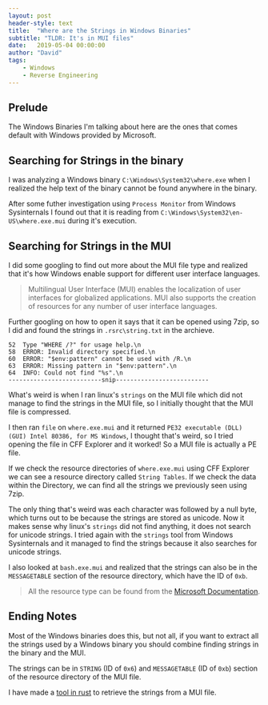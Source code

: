 ```yaml
---
layout: post
header-style: text
title:  "Where are the Strings in Windows Binaries"
subtitle: "TLDR: It's in MUI files"
date:   2019-05-04 00:00:00
author: "David"
tags:
    - Windows
    - Reverse Engineering
---
```


## Prelude
The Windows Binaries I'm talking about here are the ones that comes default with Windows provided by Microsoft.

## Searching for Strings in the binary
I was analyzing a Windows binary `C:\Windows\System32\where.exe` when I realized the help text of the binary cannot be found anywhere in the binary.

After some futher investigation using `Process Monitor` from  Windows Sysinternals I found out that it is reading from `C:\Windows\System32\en-US\where.exe.mui` during it's execution.

## Searching for Strings in the MUI
I did some googling to find out more about the MUI file type and realized that it's how Windows enable support for different user interface languages.
> Multilingual User Interface (MUI) enables the localization of user interfaces for globalized applications. MUI also supports the creation of resources for any number of user interface languages.

Further googling on how to open it says that it can be opened using 7zip, so I did and found the strings in `.rsrc\string.txt` in the archieve.
```
52	Type "WHERE /?" for usage help.\n
58	ERROR: Invalid directory specified.\n
60	ERROR: "$env:pattern" cannot be used with /R.\n
63	ERROR: Missing pattern in "$env:pattern".\n
64	INFO: Could not find "%s".\n
--------------------------snip--------------------------
```

What's weird is when I ran linux's `strings` on the MUI file which did not manage to find the strings in the MUI file, so I initially thought that the MUI file is compressed.

I then ran `file` on `where.exe.mui` and it returned `PE32 executable (DLL) (GUI) Intel 80386, for MS Windows`, I thought that's weird, so I tried opening the file in CFF Explorer and it worked! So a MUI file is actually a PE file.

If we check the resource directories of `where.exe.mui` using CFF Explorer we can see a resource directory called `String Tables`. If we check the data within the Directory, we can find all the strings we previously seen using 7zip.

The only thing that's weird was each character was followed by a null byte, which turns out to be because the strings are stored as unicode. Now it makes sense why linux's `strings` did not find anything, it does not search for unicode strings. I tried again with the `strings` tool from Windows Sysinternals and it managed to find the strings because it also searches for unicode strings.

I also looked at `bash.exe.mui` and realized that the strings can also be in the `MESSAGETABLE` section of the resource directory, which have the ID of `0xb`.
> All the resource type can be found from the [Microsoft Documentation](https://docs.microsoft.com/en-us/windows/desktop/menurc/resource-types).

## Ending Notes
Most of the Windows binaries does this, but not all, if you want to extract all the strings used by a Windows binary you should combine finding strings in the binary and the MUI. 

The strings can be in `STRING` (ID of `0x6`) and `MESSAGETABLE` (ID of `0xb`) section of the resource directory of the MUI file.

I have made a [tool in rust](https://github.com/PotatoDrug/MUI-Strings) to retrieve the strings from a MUI file.